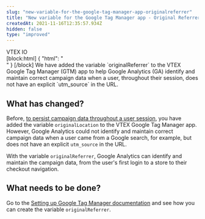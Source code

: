 ```yaml
---
slug: "new-variable-for-the-google-tag-manager-app-originalreferrer"
title: "New variable for the Google Tag Manager app - Original Referrer"
createdAt: 2021-11-16T12:35:57.934Z
hidden: false
type: "improved"
---
```


<div class="badge" id="vtex-io">VTEX IO</div>
[block:html]
{
  "html": "</br>"
}
[/block]
We have added the variable `originalReferrer` to the VTEX Google Tag Manager (GTM) app to help Google Analytics (GA) identify and maintain correct campaign data when a user, throughout their session, does not have an explicit `utm_source` in the URL.  


## What has changed?
Before, [to persist campaign data throughout a user session](https://developers.vtex.com/vtex-developer-docs/changelog/persist-campaign-data-throughout-a-user-session), you have added the variable `originalLocation` to the VTEX Google Tag Manager app. However, Google Analytics could not identify and maintain correct campaign data when a user came from a Google search, for example, but does not have an explicit `utm_source` in the URL. 

With the variable `originalReferrer`, Google Analytics can identify and maintain the campaign data, from the user's first login to a store to their checkout navigation.

## What needs to be done?
Go to the [Setting up Google Tag Manager documentation](https://developers.vtex.com/vtex-developer-docs/docs/vtex-io-documentation-setting-up-google-tag-manager#creating-the-original-location-and-original-referrer-variables) and see how you can create the variable `originalReferrer`.